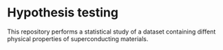 # Hypothesis testing

This repository performs a statistical study of a dataset containing diffent physical properties of superconducting materials. 
